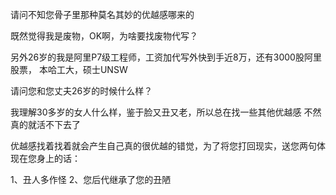 请问不知您骨子里那种莫名其妙的优越感哪来的

既然觉得我是废物，OK啊，为啥要找废物代写？

另外26岁的我是阿里P7级工程师，工资加代写外快到手近8万，还有3000股阿里股票，
本哈工大，硕士UNSW

请问您和您丈夫26岁的时候什么样？

我理解30多岁的女人什么样，鉴于脸又丑又老，所以总在找一些其他优越感
不然真的就活不下去了

优越感找着找着就会产生自己真的很优越的错觉，为了将您打回现实，送您两句体现在您身上的话：

1、丑人多作怪
2、您后代继承了您的丑陋
